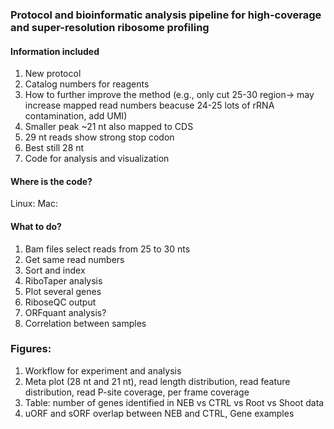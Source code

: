 ### Protocol and bioinformatic analysis pipeline for high-coverage and super-resolution ribosome profiling  

#### Information included
1. New protocol  
2. Catalog numbers for reagents
3. How to further improve the method (e.g., only cut 25-30 region-> may increase mapped read numbers beacuse 24-25 lots of rRNA contamination, add UMI)
4. Smaller peak ~21 nt also mapped to CDS
5. 29 nt reads show strong stop codon
6. Best still 28 nt  
7. Code for analysis and visualization

#### Where is the code?
Linux: 
Mac:

#### What to do?
1. Bam files select reads from 25 to 30 nts
2. Get same read numbers
3. Sort and index
4. RiboTaper analysis
5. Plot several genes
6. RiboseQC output
7. ORFquant analysis?
8. Correlation between samples

### Figures:
1. Workflow for experiment and analysis
2. Meta plot (28 nt and 21 nt), read length distribution, read feature distribution, read P-site coverage, per frame coverage
3. Table: number of genes identified in NEB vs CTRL vs Root vs Shoot data
4. uORF and sORF overlap between NEB and CTRL, Gene examples















